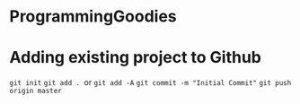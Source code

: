 # ProgrammingGoodies

# Adding existing project to Github
```git init```
```git add . ```or ```git add -A```
```git commit -m "Initial Commit"```
```git push origin master```
